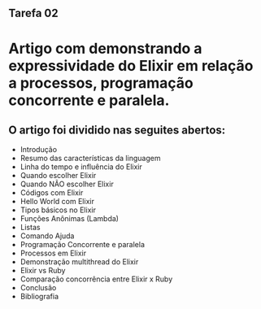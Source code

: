 ## Tarefa 02

# Artigo com demonstrando a expressividade do Elixir em relação a processos, programação concorrente e paralela.

## O artigo foi dividido nas seguites abertos:

- Introdução
- Resumo das características da linguagem
- Linha do tempo e influência do Elixir
- Quando escolher Elixir
- Quando NÃO escolher Elixir
- Códigos com Elixir
- Hello World com Elixir
- Tipos básicos no Elixir
- Funções Anônimas (Lambda)
- Listas
- Comando Ajuda
- Programação Concorrente e paralela
- Processos em Elixir
- Demonstração multithread do Elixir
- Elixir vs Ruby
- Comparação concorrência entre Elixir x Ruby
- Conclusão
- Bibliografia